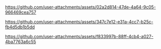 

https://github.com/user-attachments/assets/02a2d814-47de-4a64-9c05-966469cea757



https://github.com/user-attachments/assets/347c7e12-e31a-4cc7-b25c-fb4d5db1b5dd



https://github.com/user-attachments/assets/f833997b-88ff-4cb4-a027-4ba7763a6c55

